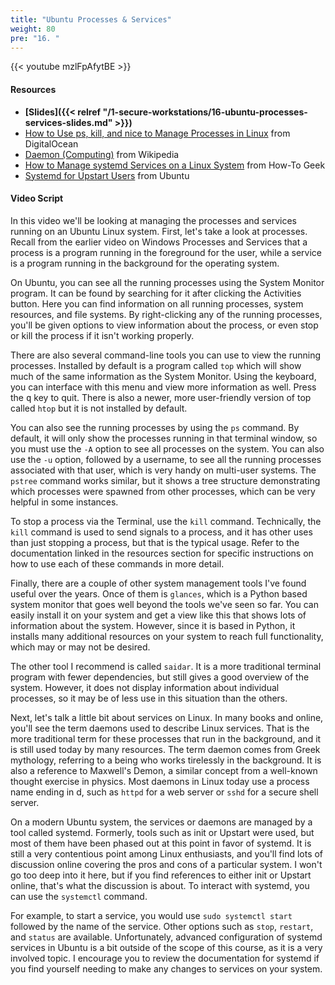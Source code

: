 ```yaml
---
title: "Ubuntu Processes & Services"
weight: 80
pre: "16. "
---
```


{{< youtube mzlFpAfytBE >}}

#### Resources

* **[Slides]({{< relref "/1-secure-workstations/16-ubuntu-processes-services-slides.md" >}})**
* [How to Use ps, kill, and nice to Manage Processes in Linux](https://www.digitalocean.com/community/tutorials/how-to-use-ps-kill-and-nice-to-manage-processes-in-linux) from DigitalOcean
* [Daemon (Computing)](https://en.wikipedia.org/wiki/Daemon_(computing)) from Wikipedia
* [How to Manage systemd Services on a Linux System](https://www.howtogeek.com/216454/how-to-manage-systemd-services-on-a-linux-system/) from How-To Geek
* [Systemd for Upstart Users](https://wiki.ubuntu.com/SystemdForUpstartUsers) from Ubuntu

#### Video Script

In this video we'll be looking at managing the processes and services running on an Ubuntu Linux system. First, let's take a look at processes. Recall from the earlier video on Windows Processes and Services that a process is a program running in the foreground for the user, while a service is a program running in the background for the operating system.

On Ubuntu, you can see all the running processes using the System Monitor program. It can be found by searching for it after clicking the Activities button. Here you can find information on all running processes, system resources, and file systems. By right-clicking any of the running processes, you'll be given options to view information about the process, or even stop or kill the process if it isn't working properly.

There are also several command-line tools you can use to view the running processes. Installed by default is a program called `top` which will show much of the same information as the System Monitor. Using the keyboard, you can interface with this menu and view more information as well. Press the <kbd>q</kbd> key to quit. There is also a newer, more user-friendly version of top called `htop` but it is not installed by default.

You can also see the running processes by using the `ps` command. By default, it will only show the processes running in that terminal window, so you must use the `-A` option to see all processes on the system. You can also use the `-u` option, followed by a username, to see all the running processes associated with that user, which is very handy on multi-user systems. The `pstree` command works similar, but it shows a tree structure demonstrating which processes were spawned from other processes, which can be very helpful in some instances.

To stop a process via the Terminal, use the `kill` command. Technically, the `kill` command is used to send signals to a process, and it has other uses than just stopping a process, but that is the typical usage. Refer to the documentation linked in the resources section for specific instructions on how to use each of these commands in more detail.

Finally, there are a couple of other system management tools I've found useful over the years. Once of them is `glances`, which is a Python based system monitor that goes well beyond the tools we've seen so far. You can easily install it on your system and get a view like this that shows lots of information about the system. However, since it is based in Python, it installs many additional resources on your system to reach full functionality, which may or may not be desired.

The other tool I recommend is called `saidar`. It is a more traditional terminal program with fewer dependencies, but still gives a good overview of the system. However, it does not display information about individual processes, so it may be of less use in this situation than the others.

Next, let's talk a little bit about services on Linux. In many books and online, you'll see the term daemons used to describe Linux services. That is the more traditional term for these processes that run in the background, and it is still used today by many resources. The term daemon comes from Greek mythology, referring to a being who works tirelessly in the background. It is also a reference to Maxwell's Demon, a similar concept from a well-known thought exercise in physics. Most daemons in Linux today use a process name ending in d, such as `httpd` for a web server or `sshd` for a secure shell server.

On a modern Ubuntu system, the services or daemons are managed by a tool called systemd. Formerly, tools such as init or Upstart were used, but most of them have been phased out at this point in favor of systemd. It is still a very contentious point among Linux enthusiasts, and you'll find lots of discussion online covering the pros and cons of a particular system. I won't go too deep into it here, but if you find references to either init or Upstart online, that's what the discussion is about. To interact with systemd, you can use the `systemctl` command.

For example, to start a service, you would use `sudo systemctl start` followed by the name of the service. Other options such as `stop`, `restart`, and `status` are available. Unfortunately, advanced configuration of systemd services in Ubuntu is a bit outside of the scope of this course, as it is a very involved topic. I encourage you to review the documentation for systemd if you find yourself needing to make any changes to services on your system.
